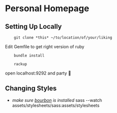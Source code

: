 # Personal Homepage

## Setting Up Locally

		git clone *this* ~/to/location/of/your/liking

Edit Gemfile to get right version of ruby

		bundle install 

		rackup

open localhost:9292 and party 🎉

## Changing Styles 
- *make sure [bourbon](bourbon.io) is installed*
		sass --watch assets/stylesheets/sass:assets/stylesheets



